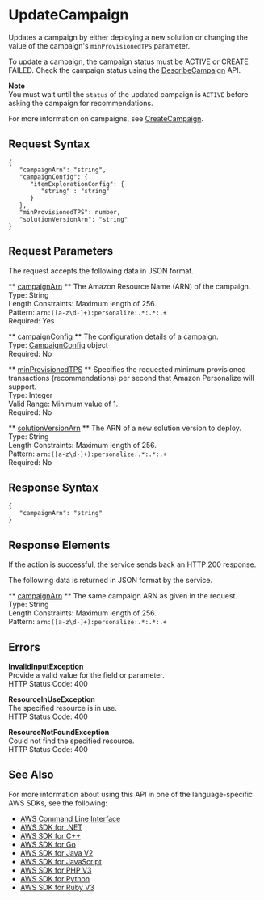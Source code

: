 # UpdateCampaign<a name="API_UpdateCampaign"></a>

Updates a campaign by either deploying a new solution or changing the value of the campaign's `minProvisionedTPS` parameter\.

To update a campaign, the campaign status must be ACTIVE or CREATE FAILED\. Check the campaign status using the [DescribeCampaign](API_DescribeCampaign.md) API\.

**Note**  
You must wait until the `status` of the updated campaign is `ACTIVE` before asking the campaign for recommendations\.

For more information on campaigns, see [CreateCampaign](API_CreateCampaign.md)\.

## Request Syntax<a name="API_UpdateCampaign_RequestSyntax"></a>

```
{
   "campaignArn": "string",
   "campaignConfig": { 
      "itemExplorationConfig": { 
         "string" : "string" 
      }
   },
   "minProvisionedTPS": number,
   "solutionVersionArn": "string"
}
```

## Request Parameters<a name="API_UpdateCampaign_RequestParameters"></a>

The request accepts the following data in JSON format\.

 ** [campaignArn](#API_UpdateCampaign_RequestSyntax) **   <a name="personalize-UpdateCampaign-request-campaignArn"></a>
The Amazon Resource Name \(ARN\) of the campaign\.  
Type: String  
Length Constraints: Maximum length of 256\.  
Pattern: `arn:([a-z\d-]+):personalize:.*:.*:.+`   
Required: Yes

 ** [campaignConfig](#API_UpdateCampaign_RequestSyntax) **   <a name="personalize-UpdateCampaign-request-campaignConfig"></a>
The configuration details of a campaign\.  
Type: [CampaignConfig](API_CampaignConfig.md) object  
Required: No

 ** [minProvisionedTPS](#API_UpdateCampaign_RequestSyntax) **   <a name="personalize-UpdateCampaign-request-minProvisionedTPS"></a>
Specifies the requested minimum provisioned transactions \(recommendations\) per second that Amazon Personalize will support\.  
Type: Integer  
Valid Range: Minimum value of 1\.  
Required: No

 ** [solutionVersionArn](#API_UpdateCampaign_RequestSyntax) **   <a name="personalize-UpdateCampaign-request-solutionVersionArn"></a>
The ARN of a new solution version to deploy\.  
Type: String  
Length Constraints: Maximum length of 256\.  
Pattern: `arn:([a-z\d-]+):personalize:.*:.*:.+`   
Required: No

## Response Syntax<a name="API_UpdateCampaign_ResponseSyntax"></a>

```
{
   "campaignArn": "string"
}
```

## Response Elements<a name="API_UpdateCampaign_ResponseElements"></a>

If the action is successful, the service sends back an HTTP 200 response\.

The following data is returned in JSON format by the service\.

 ** [campaignArn](#API_UpdateCampaign_ResponseSyntax) **   <a name="personalize-UpdateCampaign-response-campaignArn"></a>
The same campaign ARN as given in the request\.  
Type: String  
Length Constraints: Maximum length of 256\.  
Pattern: `arn:([a-z\d-]+):personalize:.*:.*:.+` 

## Errors<a name="API_UpdateCampaign_Errors"></a>

 **InvalidInputException**   
Provide a valid value for the field or parameter\.  
HTTP Status Code: 400

 **ResourceInUseException**   
The specified resource is in use\.  
HTTP Status Code: 400

 **ResourceNotFoundException**   
Could not find the specified resource\.  
HTTP Status Code: 400

## See Also<a name="API_UpdateCampaign_SeeAlso"></a>

For more information about using this API in one of the language\-specific AWS SDKs, see the following:
+  [ AWS Command Line Interface](https://docs.aws.amazon.com/goto/aws-cli/personalize-2018-05-22/UpdateCampaign) 
+  [ AWS SDK for \.NET](https://docs.aws.amazon.com/goto/DotNetSDKV3/personalize-2018-05-22/UpdateCampaign) 
+  [ AWS SDK for C\+\+](https://docs.aws.amazon.com/goto/SdkForCpp/personalize-2018-05-22/UpdateCampaign) 
+  [ AWS SDK for Go](https://docs.aws.amazon.com/goto/SdkForGoV1/personalize-2018-05-22/UpdateCampaign) 
+  [ AWS SDK for Java V2](https://docs.aws.amazon.com/goto/SdkForJavaV2/personalize-2018-05-22/UpdateCampaign) 
+  [ AWS SDK for JavaScript](https://docs.aws.amazon.com/goto/AWSJavaScriptSDK/personalize-2018-05-22/UpdateCampaign) 
+  [ AWS SDK for PHP V3](https://docs.aws.amazon.com/goto/SdkForPHPV3/personalize-2018-05-22/UpdateCampaign) 
+  [ AWS SDK for Python](https://docs.aws.amazon.com/goto/boto3/personalize-2018-05-22/UpdateCampaign) 
+  [ AWS SDK for Ruby V3](https://docs.aws.amazon.com/goto/SdkForRubyV3/personalize-2018-05-22/UpdateCampaign) 